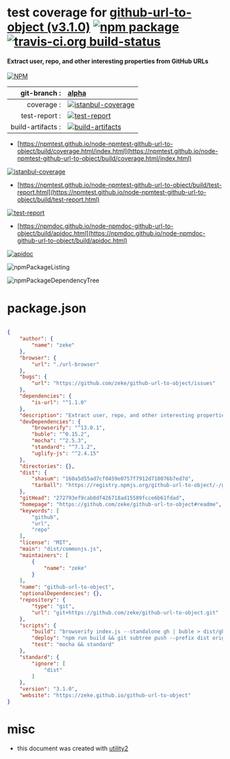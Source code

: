 # test coverage for  [github-url-to-object (v3.1.0)](https://github.com/zeke/github-url-to-object#readme)  [![npm package](https://img.shields.io/npm/v/npmtest-github-url-to-object.svg?style=flat-square)](https://www.npmjs.org/package/npmtest-github-url-to-object) [![travis-ci.org build-status](https://api.travis-ci.org/npmtest/node-npmtest-github-url-to-object.svg)](https://travis-ci.org/npmtest/node-npmtest-github-url-to-object)
#### Extract user, repo, and other interesting properties from GitHub URLs

[![NPM](https://nodei.co/npm/github-url-to-object.png?downloads=true&downloadRank=true&stars=true)](https://www.npmjs.com/package/github-url-to-object)

| git-branch : | [alpha](https://github.com/npmtest/node-npmtest-github-url-to-object/tree/alpha)|
|--:|:--|
| coverage : | [![istanbul-coverage](https://npmtest.github.io/node-npmtest-github-url-to-object/build/coverage.badge.svg)](https://npmtest.github.io/node-npmtest-github-url-to-object/build/coverage.html/index.html)|
| test-report : | [![test-report](https://npmtest.github.io/node-npmtest-github-url-to-object/build/test-report.badge.svg)](https://npmtest.github.io/node-npmtest-github-url-to-object/build/test-report.html)|
| build-artifacts : | [![build-artifacts](https://npmtest.github.io/node-npmtest-github-url-to-object/glyphicons_144_folder_open.png)](https://github.com/npmtest/node-npmtest-github-url-to-object/tree/gh-pages/build)|

- [https://npmtest.github.io/node-npmtest-github-url-to-object/build/coverage.html/index.html](https://npmtest.github.io/node-npmtest-github-url-to-object/build/coverage.html/index.html)

[![istanbul-coverage](https://npmtest.github.io/node-npmtest-github-url-to-object/build/screenCapture.buildCi.browser.%252Ftmp%252Fbuild%252Fcoverage.lib.html.png)](https://npmtest.github.io/node-npmtest-github-url-to-object/build/coverage.html/index.html)

- [https://npmtest.github.io/node-npmtest-github-url-to-object/build/test-report.html](https://npmtest.github.io/node-npmtest-github-url-to-object/build/test-report.html)

[![test-report](https://npmtest.github.io/node-npmtest-github-url-to-object/build/screenCapture.buildCi.browser.%252Ftmp%252Fbuild%252Ftest-report.html.png)](https://npmtest.github.io/node-npmtest-github-url-to-object/build/test-report.html)

- [https://npmdoc.github.io/node-npmdoc-github-url-to-object/build/apidoc.html](https://npmdoc.github.io/node-npmdoc-github-url-to-object/build/apidoc.html)

[![apidoc](https://npmdoc.github.io/node-npmdoc-github-url-to-object/build/screenCapture.buildCi.browser.%252Ftmp%252Fbuild%252Fapidoc.html.png)](https://npmdoc.github.io/node-npmdoc-github-url-to-object/build/apidoc.html)

![npmPackageListing](https://npmtest.github.io/node-npmtest-github-url-to-object/build/screenCapture.npmPackageListing.svg)

![npmPackageDependencyTree](https://npmtest.github.io/node-npmtest-github-url-to-object/build/screenCapture.npmPackageDependencyTree.svg)



# package.json

```json

{
    "author": {
        "name": "zeke"
    },
    "browser": {
        "url": "./url-browser"
    },
    "bugs": {
        "url": "https://github.com/zeke/github-url-to-object/issues"
    },
    "dependencies": {
        "is-url": "^1.1.0"
    },
    "description": "Extract user, repo, and other interesting properties from GitHub URLs",
    "devDependencies": {
        "browserify": "^13.0.1",
        "buble": "^0.15.2",
        "mocha": "^2.5.3",
        "standard": "^7.1.2",
        "uglify-js": "^2.4.15"
    },
    "directories": {},
    "dist": {
        "shasum": "160a5d55ad7cf0459e0757f7912d718076b7ed7d",
        "tarball": "https://registry.npmjs.org/github-url-to-object/-/github-url-to-object-3.1.0.tgz"
    },
    "gitHead": "272793ef9cab8df426718ad15589fcce6b61fdad",
    "homepage": "https://github.com/zeke/github-url-to-object#readme",
    "keywords": [
        "github",
        "url",
        "repo"
    ],
    "license": "MIT",
    "main": "dist/commonjs.js",
    "maintainers": [
        {
            "name": "zeke"
        }
    ],
    "name": "github-url-to-object",
    "optionalDependencies": {},
    "repository": {
        "type": "git",
        "url": "git+https://github.com/zeke/github-url-to-object.git"
    },
    "scripts": {
        "build": "browserify index.js --standalone gh | buble > dist/gh.js; buble index.js > dist/commonjs.js",
        "deploy": "npm run build && git subtree push --prefix dist origin gh-pages && open https://zeke.github.io/github-url-to-object",
        "test": "mocha && standard"
    },
    "standard": {
        "ignore": [
            "dist"
        ]
    },
    "version": "3.1.0",
    "website": "https://zeke.github.io/github-url-to-object"
}
```



# misc
- this document was created with [utility2](https://github.com/kaizhu256/node-utility2)
